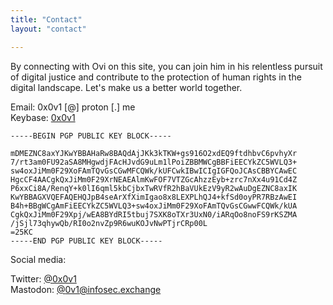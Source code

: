 ```yaml
---
title: "Contact"
layout: "contact"

---
```


By connecting with Ovi on this site, you can join him in his relentless pursuit of digital justice and contribute to the protection of human rights in the digital landscape. Let's make us a better world together. 

Email: 0x0v1 [@] proton [.] me <br>
Keybase: [0x0v1](https://keybase.io/0x0v1) <br>

```
-----BEGIN PGP PUBLIC KEY BLOCK-----

mDMEZNC8axYJKwYBBAHaRw8BAQdAjJKk3kTKW+gs916O2xdEQ9ftdhbvC6pvhyXr
7/rt3am0FU92aSA8MHgwdjFAcHJvdG9uLm1lPoiZBBMWCgBBFiEECYkZC5WVLQ3+
sw4oxJiMm0F29XoFAmTQvGsCGwMFCQWk/kUFCwkIBwICIgIGFQoJCAsCBBYCAwEC
HgcCF4AACgkQxJiMm0F29XrNEAEAlmKwFOF7VTZGcAhzzEyb+zrc7nXx4u91Cd4Z
P6xxCi8A/RenqY+k0lI6qml5kbCjbxTwRVfR2hBaVUkEzV9yR2wAuDgEZNC8axIK
KwYBBAGXVQEFAQEHQJpB4seArXfXimIgao8x8LEXPLhQJ4+kfSd0oyPR7RBzAwEI
B4h+BBgWCgAmFiEECYkZC5WVLQ3+sw4oxJiMm0F29XoFAmTQvGsCGwwFCQWk/kUA
CgkQxJiMm0F29Xpj/wEA8BYdRI5tbuj7SXK8oTXr3UxN0/iARqOo8noFS9rKSZMA
/jSjl73qhywQb/RI0o2nvZp9R6wuKOJvNwPTjrCRp00L
=25KC
-----END PGP PUBLIC KEY BLOCK-----
```

Social media:

Twitter: [@0x0v1](https://twitter.com/0x0v1) <br>
Mastodon: [@0v1@infosec.exchange](https://infosec.exchange/@0v1) <br>